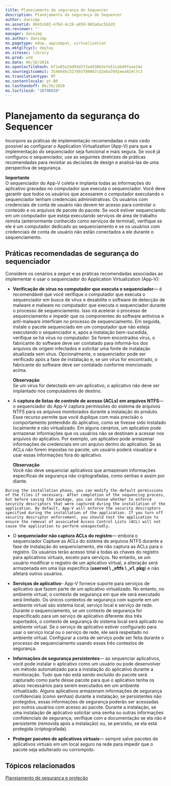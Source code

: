 ```yaml
---
title: Planejamento da segurança do Sequencer
description: Planejamento da segurança do Sequencer
author: dansimp
ms.assetid: 8043cb02-476d-4c28-a850-903a8ac5b2d3
ms.reviewer: ''
manager: dansimp
ms.author: dansimp
ms.pagetype: mdop, appcompat, virtualization
ms.mktglfcycl: deploy
ms.sitesec: library
ms.prod: w10
ms.date: 06/16/2016
ms.openlocfilehash: bf1e85e24d93d373add38b5efe51ceb40faae24e
ms.sourcegitcommit: 354664bc527d93f80687cd2eba70d1eea024c7c3
ms.translationtype: MT
ms.contentlocale: pt-BR
ms.lasthandoff: 06/26/2020
ms.locfileid: "10796820"
---
```

# Planejamento da segurança do Sequencer


Incorpore as práticas de implementação recomendadas o mais cedo possível ao configurar o Application Virtualization (App-V) para que a implementação do sequenciador seja funcional e mais segura. Se você já configurou o sequenciador, use as seguintes diretrizes de práticas recomendadas para revisitar as decisões de design e analisá-las de uma perspectiva de segurança.

**Importante**  
O sequenciador do App-V coleta e implanta todas as informações do aplicativo gravadas no computador que executa o sequenciador. Você deve garantir que todos os usuários que acessarem o computador executando o sequenciador tenham credenciais administrativas. Os usuários com credenciais de conta de usuário não devem ter acesso para controlar o conteúdo e os arquivos de pacote do pacote. Se você estiver sequenciando em um computador que esteja executando serviços de área de trabalho remota (anteriormente conhecido como serviços de terminal), verifique se ele é um computador dedicado ao sequenciamento e se os usuários com credenciais de conta de usuário não estão conectados a ele durante o sequenciamento.



## Práticas recomendadas de segurança do sequenciador


Considere os cenários a seguir e as práticas recomendadas associadas ao implementar e usar o sequenciador do Application Virtualization (App-V):

-   **Verificação de vírus no computador que executa o sequenciador**— é recomendável que você verifique o computador que executa o sequenciador em busca de vírus e desabilite o software de detecção de malware e malware no computador que executa o sequenciador durante o processo de sequenciamento. Isso irá acelerar o processo de sequenciamento e impedir que os componentes do software antivírus e anti-malware interfiram no processo de sequenciamento. Em seguida, instale o pacote sequenciado em um computador que não esteja executando o sequenciador e, após a instalação bem-sucedida, verifique se há vírus no computador. Se forem encontrados vírus, o fabricante do software deve ser contatado para informá-los dos arquivos de origem infectados e solicitar uma fonte de instalação atualizada sem vírus. Opcionalmente, o sequenciador pode ser verificado após a fase de instalação e, se um vírus for encontrado, o fabricante do software deve ser contatado conforme mencionado acima.

    **Observação**  
    Se um vírus for detectado em um aplicativo, o aplicativo não deve ser implantado nos computadores de destino.



-   A **captura de listas de controle de acesso (ACLs) em arquivos NTFS**— o sequenciador do App-V captura permissões do sistema de arquivos NTFS para os arquivos monitorados durante a instalação do produto. Esse recurso permite que você duplique com mais precisão o comportamento pretendido do aplicativo, como se tivesse sido instalado localmente e não virtualizado. Em alguns cenários, um aplicativo pode armazenar informações que os usuários não se destinam a acessar nos arquivos do aplicativo. Por exemplo, um aplicativo pode armazenar informações de credenciais em um arquivo dentro do aplicativo. Se as ACLs não forem impostas no pacote, um usuário poderá visualizar e usar essas informações fora do aplicativo.

    **Observação**  
    Você não deve sequenciar aplicativos que armazenam informações específicas de segurança não criptografadas, como senhas e assim por diante.



~~~
During the installation phase, you can modify the default permissions of the files if necessary. After completion of the sequencing process, but before saving the package, you can choose whether to enforce security descriptors that were captured during the installation of the application. By default, App-V will enforce the security descriptors specified during the installation of the application. If you turn off security descriptor enforcement, you should test the application to ensure the removal of associated Access Control Lists (ACL) will not cause the application to perform unexpectedly.
~~~

-   O **sequenciador não captura ACLs do registro**— embora o sequenciador Capture as ACLs do sistema de arquivos NTFS durante a fase de instalação do sequenciamento, ele não captura as ACLs para o registro. Os usuários terão acesso total a todas as chaves do registro para aplicativos virtuais, exceto para serviços. No entanto, se um usuário modificar o registro de um aplicativo virtual, a alteração será armazenada em uma loja específica (**uservol \ _sftfs \ _v1. pkg**) e não afetará outros usuários.

-   **Serviços de aplicativo**– App-V fornece suporte para serviços de aplicativo que fazem parte de um aplicativo virtualizado. No entanto, no ambiente virtual, o contexto de segurança em que ele será executado será limitado. Os únicos contextos de segurança com suporte em um ambiente virtual são sistema local, serviço local e serviço de rede. Durante o sequenciamento, se um contexto de segurança for especificado para um serviço de aplicativo diferente dos três suportados, o contexto de segurança do sistema local será aplicado no ambiente virtual. Se o serviço de aplicativo estiver configurado para usar o serviço local ou o serviço de rede, ele será respeitado no ambiente virtual. Configurar a conta de serviço pode ser feita durante o processo de sequenciamento usando esses três contextos de segurança.

-   **Informações de segurança persistentes**— ao sequenciar aplicativos, você pode instalar o aplicativo como um usuário ou pode desenvolver um método automatizado para a instalação do aplicativo durante a monitoração. Tudo que não está sendo excluído do pacote será capturado como parte desse pacote para que o aplicativo tenha os ativos necessários para serem executados em um ambiente virtualizado. Alguns aplicativos armazenam informações de segurança confidenciais (como senhas) durante a instalação; se persistentes não protegidos, essas informações de segurança poderão ser acessadas por outros usuários com acesso ao pacote. Durante a instalação, se uma instalação de aplicativo solicitar uma senha ou outras informações confidenciais de segurança, verifique com a documentação se ela não é persistente (removida após a instalação) ou, se persistiu, se ela está protegida (criptografada).

-   **Proteger pacotes de aplicativos virtuais**— sempre salve pacotes de aplicativos virtuais em um local seguro na rede para impedir que o pacote seja adulterado ou corrompido.

## Tópicos relacionados


[Planejamento de segurança e proteção](planning-for-security-and-protection.md)









